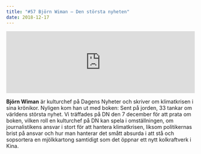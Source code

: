 ```yaml
---
title: "#57 Björn Wiman – Den största nyheten"
date: 2018-12-17
---
```


<iframe src="https://w.soundcloud.com/player/?url=https%3A//api.soundcloud.com/tracks/546234471&amp;color=%23001665&amp;auto_play=false&amp;hide_related=false&amp;show_comments=true&amp;show_user=true&amp;show_reposts=false&amp;show_teaser=true" width="100%" height="166" frameborder="no" scrolling="no"></iframe>

**Björn Wiman** är kulturchef på Dagens Nyheter och skriver om klimatkrisen i sina krönikor. Nyligen kom han ut med boken: Sent på jorden, 33 tankar om världens största nyhet. Vi träffades på DN den 7 december för att prata om boken, vilken roll en kulturchef på DN kan spela i omställningen, om journalistikens ansvar i stort för att hantera klimatkrisen, liksom politikernas brist på ansvar och hur man hanterar det smått absurda i att stå och sopsortera en mjölkkartong samtidigt som det öppnar ett nytt kolkraftverk i Kina.
